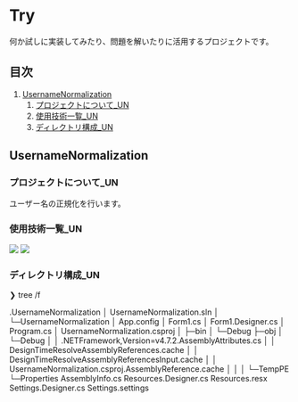 # Try
何か試しに実装してみたり、問題を解いたりに活用するプロジェクトです。

## 目次

1. [UsernameNormalization](#UsernameNormalization)
    1. [プロジェクトについて_UN](#プロジェクトについて_UN)
    2. [使用技術一覧_UN](#使用技術一覧_UN)
    3. [ディレクトリ構成_UN](#ディレクトリ構成_UN)

## UsernameNormalization
### プロジェクトについて_UN
ユーザー名の正規化を行います。

### 使用技術一覧_UN
<img src = "https://img.shields.io/badge/C_Sharp-badge?style=for-the-badge&logoSize=amd&color=black">
<img src = "https://img.shields.io/badge/.NET__Framework-badge?style=for-the-badge&logoSize=amd&color=white">

### ディレクトリ構成_UN

❯ tree /f

.UsernameNormalization
    │  UsernameNormalization.sln
    │
    └─UsernameNormalization
        │  App.config
        │  Form1.cs
        │  Form1.Designer.cs
        │  Program.cs
        │  UsernameNormalization.csproj
        │
        ├─bin
        │  └─Debug
        ├─obj
        │  └─Debug
        │      │  .NETFramework,Version=v4.7.2.AssemblyAttributes.cs
        │      │  DesignTimeResolveAssemblyReferences.cache
        │      │  DesignTimeResolveAssemblyReferencesInput.cache
        │      │  UsernameNormalization.csproj.AssemblyReference.cache
        │      │
        │      └─TempPE
        └─Properties
                AssemblyInfo.cs
                Resources.Designer.cs
                Resources.resx
                Settings.Designer.cs
                Settings.settings
